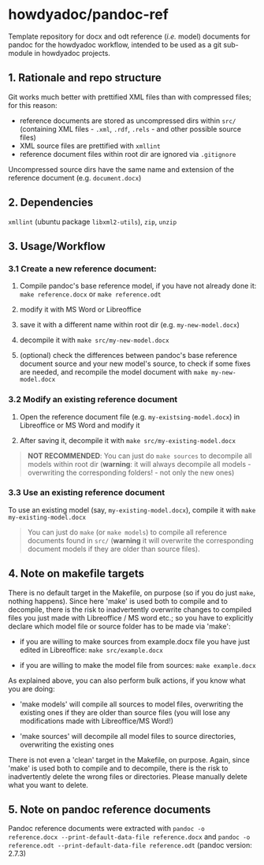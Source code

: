 # howdyadoc/pandoc-ref

Template repository for docx and odt reference (*i.e.* model) documents for pandoc for the howdyadoc workflow, intended to be used as a git sub-module in howdyadoc projects.

## 1. Rationale and repo structure

Git works much better with prettified XML files than with compressed files; for this reason:

  - reference documents are stored as uncompressed dirs within `src/` (containing   XML files - `.xml`, `.rdf`, `.rels` - and other possible source files)
  - XML source files are prettified with `xmllint`
  - reference document files within root dir are ignored via `.gitignore`

Uncompressed source dirs have the same name and extension of the reference document (e.g. `document.docx`)

## 2. Dependencies

`xmllint` (ubuntu package `libxml2-utils`), `zip`, `unzip`

## 3. Usage/Workflow

### 3.1 Create a new reference document:

1. Compile pandoc's base reference model, if you have not already done it: `make reference.docx` or `make reference.odt`

2. modify it with MS Word or Libreoffice

3. save it with a different name within root dir (e.g. `my-new-model.docx`)

4. decompile it with `make src/my-new-model.docx`

5. (optional) check the differences between pandoc's base reference document source and your new model's source, to check if some fixes are needed, and recompile the model document with `make my-new-model.docx`

### 3.2 Modify an existing reference document

1. Open the reference document file (e.g. `my-existsing-model.docx`) in Libreoffice or MS Word and modify it

2. After saving it, decompile it with `make src/my-existing-model.docx`

> **NOT RECOMMENDED**: You can just do `make sources` to decompile all models within root dir (**warning**: it will always decompile all models - overwriting the corresponding folders! - not only the new ones)

### 3.3 Use an existing reference document

To use an existing model (say, `my-existing-model.docx`), compile it with `make my-existing-model.docx`

> You can just do `make` (or `make models`) to compile all reference documents found in `src/` (**warning** it will overwrite the corresponding document models if they are older than source files).

## 4. Note on makefile targets

There is no default target in the Makefile, on purpose (so if you do just `make`, nothing happens). Since here 'make' is used both to compile and to decompile, there is the risk to inadvertently overwrite changes to compiled files you just made with Libreoffice / MS word etc.; so you have to explicitly declare which model file or source folder has to be
made via 'make':

- if you are willing to make sources from example.docx file you have just edited in Libreoffice: `make src/example.docx` 

- if you are willing to make the model file from sources: `make example.docx`

As explained above, you can also perform bulk actions, if you know what you are doing:

- 'make models' will compile all sources to model files, overwriting the existing ones if they are older than source files (you will lose any modifications made with Libreoffice/MS Word!)

- 'make sources' will decompile all model files to source directories, overwriting the existing ones

There is not even a 'clean' target in the Makefile, on purpose. Again, since 'make' is used both to compile and to decompile, there is the risk to inadvertently delete the wrong files or directories. Please manually delete what you want to delete.

## 5. Note on pandoc reference documents

Pandoc reference documents were extracted with `pandoc -o reference.docx --print-default-data-file reference.docx` and `pandoc -o reference.odt --print-default-data-file reference.odt` (pandoc version: 2.7.3)
